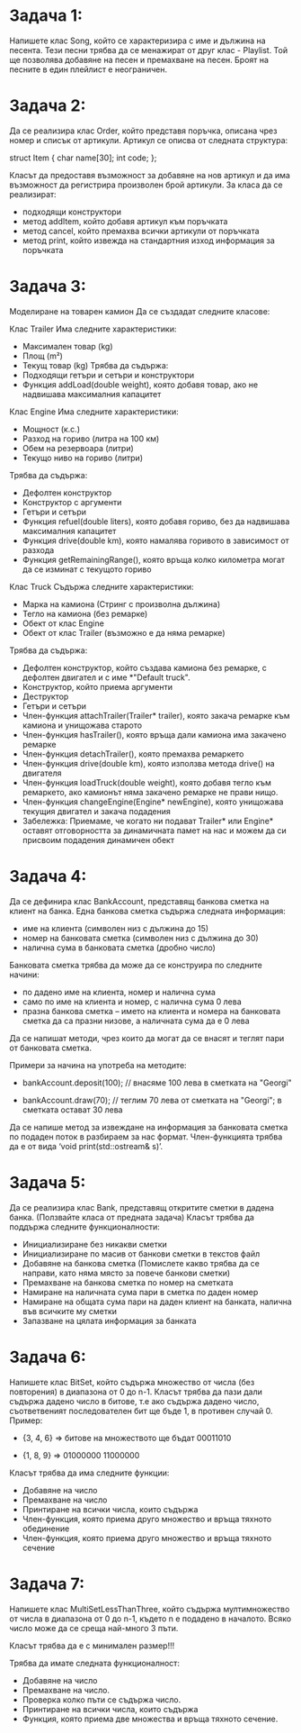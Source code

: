 # Задача 1: 
Напишете клас Song, който се характеризира с име и дължина на песента. Тези песни трябва да се менажират от друг клас - Playlist. Той ще позволява добавяне на песен и премахване на песен. Броят на песните в един плейлист е неограничен.

# Задача 2: 
Да се реализира клас Order, който представя поръчка, описана чрез номер и списък от артикули. Артикул се описва от следната структура:

struct Item 
{
	char name[30];
	int code;
};

Класът да предоставя възможност за добавяне на нов артикул и да има възможност да регистрира произволен брой артикули. За класа да се реализират:

* подходящи конструктори
* метод addItem, който добавя артикул към поръчката
* метод cancel, който премахва всички артикули от поръчката
* метод print, който извежда на стандартния изход информация за поръчката

# Задача 3: 
Моделиране на товарен камион Да се създадат следните класове:

Клас Trailer
Има следните характеристики:

* Максимален товар (kg)
* Площ (m²)
* Текущ товар (kg) Трябва да съдържа:
* Подходящи гетъри и сетъри и конструктори
* Функция addLoad(double weight), която добавя товар, ако не надвишава максималния капацитет
  
Клас Engine
Има следните характеристики:

* Мощност (к.с.)
* Разход на гориво (литра на 100 км)
* Обем на резервоара (литри)
* Текущо ниво на гориво (литри)

Трябва да съдържа:

* Дефолтен конструктор
* Конструктор с аргументи
* Гетъри и сетъри
* Функция refuel(double liters), която добавя гориво, без да надвишава максималния капацитет
* Функция drive(double km), която намалява горивото в зависимост от разхода
* Функция getRemainingRange(), която връща колко километра могат да се изминат с текущото гориво
  
Клас Truck
Съдържа следните характеристики:

* Марка на камиона (Стринг с произволна дължина)
* Тегло на камиона (без ремарке)
* Обект от клас Engine
* Обект от клас Trailer (възможно е да няма ремарке)
  
Трябва да съдържа:

* Дефолтен конструктор, който създава камиона без ремарке, с дефолтен двигател и с имe *"Default truck".
* Конструктор, който приема аргументи
* Деструктор
* Гетъри и сетъри
* Член-функция attachTrailer(Trailer* trailer), която закача ремарке към камиона и унищожава старото
* Член-функция hasTrailer(), която връща дали камиона има закачено ремарке
* Член-функция detachTrailer(), която премахва ремаркето
* Член-функция drive(double km), която използва метода drive() на двигателя
* Член-функция loadTruck(double weight), която добавя тегло към ремаркето, ако камионът няма закачено ремарке не прави нищо.
* Член-функция changeEngine(Engine* newEngine), която унищожава текущия двигател и закача подадения
* Забележка: Приемаме, че когато ни подават Trailer* или Engine* оставят отговорността за динамичната памет на нас и можем да си присвоим подадения динамичен обект

# Задача 4: 
Да се дефинира клас BankAccount, представящ банкова сметка на клиент на банка. Една банкова сметка съдържа следната информация:

* име на клиента (символен низ с дължина до 15)
* номер на банковата сметка (символен низ с дължина до 30)
* налична сума в банковата сметка (дробно число)

Банковата сметка трябва да може да се конструира по следните начини:

* по дадено име на клиента, номер и налична сума
* само по име на клиента и номер, с налична сума 0 лева
* празна банкова сметка – името на клиента и номера на банковата сметка да са празни низове, а наличната сума да е 0 лева

Да се напишат методи, чрез които да могат да се внасят и теглят пари от банковата сметка.

Примери за начина на употреба на методите:

* bankAccount.deposit(100); // внасяме 100 лева в сметката на "Georgi"

* bankAccount.draw(70); // теглим 70 лева от сметката на "Georgi"; в сметката остават 30 лева

Да се напише метод за извеждане на информация за банковата сметка по подаден поток в разбираем за нас формат. Член-функцията трябва да е от вида ‘void print(std::ostream& s)’.

# Задача 5: 
Да се реализира клас Bank, представящ откритите сметки в дадена банка. (Ползвайте класа от предната задача) Класът трябва да поддържа следните функционалности:

* Инициализиране без никакви сметки
* Инициализиране по масив от банкови сметки в текстов файл
* Добавяне на банкова сметка (Помислете какво трябва да се направи, като няма място за повече банкови сметки)
* Премахване на банкова сметка по номер на сметката
* Намиране на наличната сума пари в сметка по даден номер
* Намиране на общата сума пари на даден клиент на банката, налична във всичките му сметки
* Запазване на цялата информация за банката

# Задача 6: 
Напишете клас BitSet, който съдържа множество от числа (без повторения) в диапазона от 0 до n-1. Класът трябва да пази дали съдържа дадено число в битове, т.е ако съдържа дадено число, съответвеният последователен бит ще бъде 1, в противен случай 0. Пример:

* {3, 4, 6} => битове на множеството ще бъдат 00011010

* {1, 8, 9} => 01000000 11000000

Класът трябва да има следните функции:

* Добавяне на число
* Премахване на число
* Принтиране на всички числа, които съдържа
* Член-функция, която приема друго множество и връща тяхното обединение
* Член-функция, която приема друго множество и връща тяхното сечение

# Задача 7: 
Напишете клас MultiSetLessThanТhree, който съдържа мултимножество от числа в диапазона от 0 до n-1, където n е подадено в началото. Всяко число може да се среща най-много 3 пъти.

Класът трябва да е с минимален размер!!!

Трябва да имате следната функционалност:

* Добавяне на число
* Премахване на число.
* Проверка колко пъти се съдържа число.
* Принтиране на всички числа, които съдържа
* Функция, която приема две множества и връща тяхното сечение.

